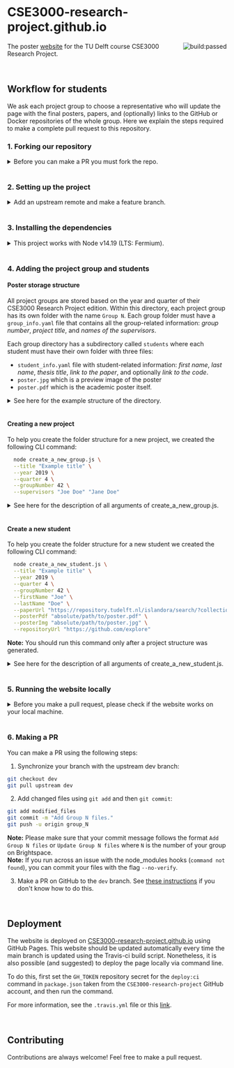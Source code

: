 # CSE3000-research-project.github.io

<img src="https://app.travis-ci.com/CSE3000-research-project/cse3000-research-project.github.io.svg?branch=master&amp;status=passed" alt="build:passed"  style="float:right;">

The poster [website](https://CSE3000-research-project.github.io) for the TU Delft course CSE3000 Research Project.

<br>

## Workflow for students

We ask each project group to choose a representative who will update the page with the final posters, papers, and (optionally) links to the GitHub or Docker repositories of the whole group. Here we explain the steps required to make a complete pull request to this repository.

### 1. Forking our repository

<details>
<summary>
Before you can make a PR you must fork the repo.
</summary>

1. Click on the "Fork" button near the top of the page. This creates a copy of the code under your account on the GitHub user account. For more details on how to fork a repository see [this guide](https://docs.github.com/en/get-started/quickstart/fork-a-repo).

2. Clone your fork of the repo from your GitHub account to your local disk:

```bash
git clone git@github.com:YourLogin/cse3000-research-project.github.io.git
cd cse3000-research-project.github.io
```

</details>

<br>

### 2. Setting up the project

<details>
<summary>
Add an upstream remote and make a feature branch.
</summary>

1. Add a new upstream remote by executing the following command.

```bash
git remote add upstream https://github.com/CSE3000-research-project/cse3000-research-project.github.io.git
```

1. Synchronize your branch with the upstream dev branch:

```bash
git checkout dev
git pull upstream dev
```

3. Create a feature branch to hold your development changes:

```bash
git checkout -b group_N
```

</details>

<br>

### 3. Installing the dependencies

<details>
<summary>
This project works with Node v14.19 (LTS: Fermium).
</summary>

You can download Node.js from [the Node website](https://nodejs.org/en/download/).

Consider using a version manager to easily change between the Node versions. As one option, you can install `nvm` which also works on Windows [if you are using WLS](https://docs.microsoft.com/en-us/windows/dev-environment/javascript/nodejs-on-wsl).

After setting up the correct version of Node, install the dependencies:

```bash
npm install
```

**Note:** We currently recommend that you work with the repository through a Unix shell!

</details>

<br>

### 4. Adding the project group and students

#### Poster storage structure

All project groups are stored based on the year and quarter of their CSE3000 Research Project edition. Within this directory, each project group has its own folder with the name `Group N`.
Each group folder must have a `group_info.yaml` file that contains all the group-related information: _group number_, _project title_, and _names of the supervisors_.

Each group directory has a subdirectory called `students` where each student must have their own folder with three files:

- `student_info.yaml` file with student-related information: _first name_, _last name_, _thesis title_, _link to the paper_, and optionally _link to the code_.
- `poster.jpg` which is a preview image of the poster
- `poster.pdf` which is the academic poster itself.

<details>
<summary>
See here for the example structure of the directory.
</summary>

```
content
└───posters
    └───2021
        └───Q4
        │   └───Group 1
        │   │   │   group_info.yaml
        │   │   └───students
        │   │       └───John Doe
        │   │       │       poster.jpg
        │   │       │       poster.pdf
        │   │       │       student_info.yaml
```

</details>

<br>

#### Creating a new project

To help you create the folder structure for a new project, we created the following CLI command:

```bash
  node create_a_new_group.js \
  --title "Example title" \
  --year 2019 \
  --quarter 4 \
  --groupNumber 42 \
  --supervisors "Joe Doe" "Jane Doe"
```

<details>
<summary>
See here for the description of all arguments of create_a_new_group.js.
</summary>

| Parameter     | Type           | Description                                                       |
| :------------ | :------------- | :---------------------------------------------------------------- |
| `title`       | `string`       | **Required**. The title of the project.                           |
| `year`        | `int`          | Year when the project was conducted. By default the current year. |
| `quarter`     | `int`          | **Required**. Quarter when the project was conducted.             |
| `groupNumber` | `string`       | **Required**. Your group number on BrightSpace.                   |
| `supervisors` | `List[string]` | A list of supervisor names.                                       |

</details>

<br>

#### Create a new student

To help you create the folder structure for a new student we created the following CLI command:

```bash
  node create_a_new_student.js \
  --title "Example title" \
  --year 2019 \
  --quarter 4 \
  --groupNumber 42 \
  --firstName "Joe" \
  --lastName "Doe" \
  --paperUrl "https://repository.tudelft.nl/islandora/search/?collection=education" \
  --posterPdf "absolute/path/to/poster.pdf" \
  --posterImg "absolute/path/to/poster.jpg" \
  --repositoryUrl "https://github.com/explore"
```

**Note:** You should run this command only after a project structure was generated.

<details>
<summary>
See here for the description of all arguments of create_a_new_student.js.
</summary>

| Parameter       | Type     | Description                                                                                                                                                                                                                                                                       |
| :-------------- | :------- | :-------------------------------------------------------------------------------------------------------------------------------------------------------------------------------------------------------------------------------------------------------------------------------- |
| `title`         | `string` | **Required**. The title of the project.                                                                                                                                                                                                                                           |
| `year`          | `int`    | Year when the project was conducted. By default the current year.                                                                                                                                                                                                                 |
| `quarter`       | `int`    | **Required**. Quarter when the project was conducted.                                                                                                                                                                                                                             |
| `groupNumber`   | `string` | **Required**. Your group number on BrightSpace.                                                                                                                                                                                                                                   |
| `firstName`     | `string` | **Required**. The first name of the student.                                                                                                                                                                                                                                      |
| `lastName`      | `string` | **Required**. The last name of the student.                                                                                                                                                                                                                                       |
| `paperUrl`      | `string` | A link to the TU Delft repository version of your paper.                                                                                                                                                                                                                          |
| `posterPdf`     | `string` | An _absolute_ path to the location of the pdf version of your poster. If the flag is left empty, you have to add the pdf manually. **Important:** the website cannot be built if this image is not present in your folder.                                                        |
| `posterImg`     | `string` | An _absolute_ path to the location of the JPG version of your poster. This image will be used as a preview of your poster. If the flag is left empty, you have to add the image manually. **Important:** the website cannot be built if this image is not present in your folder. |
| `repositoryUrl` | `string` | A link to the GitHub/Docker repository with project code.                                                                                                                                                                                                                         |

</details>

<br>

### 5. Running the website locally

<details>
<summary>
Before you make a pull request, please check if the website works on your local machine.
</summary>

#### Develop

To start a development server run the following command:

```bash
  npm start
```

and navigate to `localhost:8000`.

#### Build

You can also build the static website. First run:

```bash
  npm run build
```

and then:

```bash
  npm run serve
```

and finally navigate to `localhost:9000`.

**Note:** If the website builds successfully but you do not see anything in the browser, try to restart your terminal. Running the `gatsby clean` command can also help.

</details>

<br>

### 6. Making a PR

You can make a PR using the following steps:

1. Synchronize your branch with the upstream dev branch:

```bash
git checkout dev
git pull upstream dev
```

2. Add changed files using `git add` and then `git commit`:

```bash
git add modified_files
git commit -m "Add Group N files."
git push -u origin group_N
```

**Note:** Please make sure that your commit message follows the format `Add Group N files` or `Update Group N files` where `N` is the number of your group on Brightspace.  
**Note:** If you run across an issue with the node_modules hooks (`command not found`), you can commit your files with the flag `--no-verify`.

3. Make a PR on GitHub to the `dev` branch. See [these instructions](https://docs.github.com/en/github/collaborating-with-pull-requests/proposing-changes-to-your-work-with-pull-requests/creating-a-pull-request-from-a-fork) if you don't know how to do this.

<br>

## Deployment

The website is deployed on [CSE3000-research-project.github.io](https://CSE3000-research-project.github.io) using GitHub Pages.
This website should be updated automatically every time the main branch is updated using the Travis-ci build script. Nonetheless, it is also possible (and suggested) to deploy the page locally via command line.  

To do this, first set the `GH_TOKEN` repository secret for the `deploy:ci` command in `package.json` taken from the `CSE3000-research-project` GitHub account, and then run the command.  

For more information, see the `.travis.yml` file or this [link](https://www.gatsbyjs.com/docs/how-to/previews-deploys-hosting/how-gatsby-works-with-github-pages/).

<br>

## Contributing

Contributions are always welcome! Feel free to make a pull request.
